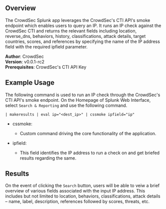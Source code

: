 ## Overview
The CrowdSec Splunk app leverages the CrowdSec's CTI API's smoke endpoint which enables users to query an IP. It runs an IP check against the CrowdSec CTI and returns the relevant fields including location, reverse_dns, behaviors, history, classifications, attack details, target countries, scores, and references by specifying the name of the IP address field with the required ipfield parameter. 

**Author**: CrowdSec \
**Version**: v0.0.1-rc2 \
**Prerequisites**: CrowdSec's CTI API Key

## Example Usage

The following command is used to run an IP check through the CrowdSec's CTI API's smoke endpoint. On the Homepage of Splunk Web Interface, select `Search & Reporting` and use the following command.

```
| makeresults | eval ip="<dest_ip>" | cssmoke ipfield="ip"
```

- cssmoke: 
    - Custom command driving the core functionality of the application.

- ipfield: 
    - This field identifies the IP address to run a check on and get briefed results regarding the same.

## Results
On the event of clicking the `Search` button, users will be able to veiw a brief overview of various fields associated with the input IP address. This includes but not limited to location, behaviors, classifications, attack details – name, label, description, references followed by scores, threats, etc.